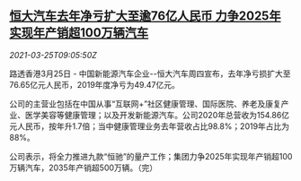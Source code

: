 <!--1616664663000-->
[恒大汽车去年净亏扩大至逾76亿人民币 力争2025年实现年产销超100万辆汽车](https://cn.reuters.com/article/evergrande-car-2020loss-0325-idCNKBS2BH12Z)
------

<div><i>2021-03-25T09:05:50Z</i></div><p>路透香港3月25日 - 中国新能源汽车企业--恒大汽车周四宣布，去年净亏损扩大至76.65亿元人民币，2019年度净亏为49.47亿元。</p><p>公司的主营业包括在中国从事“互联网+”社区健康管理、国际医院、养老及康复产业、医学美容等健康管理；以及开发新能源汽车。公司2020年总营收为154.86亿元人民币，按年升1.7倍；当中健康管理业务去年营收占比98.8%；2019年占比为88%。</p><p>公司表示，将全力推进九款“恒驰”的量产工作；集团力争2025年实现年产销超100万辆汽车，2035年产销超500万辆。（完）</p>
